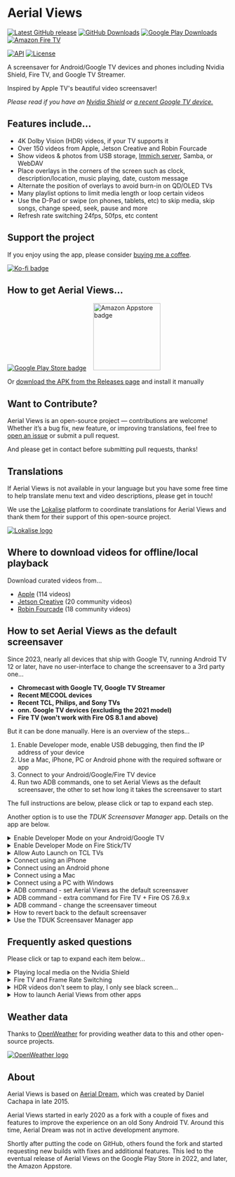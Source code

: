 # Aerial Views

[![Latest GitHub release](https://img.shields.io/github/v/release/theothernt/AerialViews.svg?logo=github&label=GitHub&cacheSeconds=3600)](https://github.com/theothernt/AerialViews/releases/latest)
[![GitHub Downloads](https://img.shields.io/github/downloads/theothernt/AerialViews/total?color=blue&label=Downloads&logo=github)](https://github.com/theothernt/AerialViews/releases/latest)
[![Google Play Downloads](https://img.shields.io/static/v1?style=flat&color=brightgreen&logo=google-play&logoColor=FFFFFF&label=Downloads&message=170k%2B)](https://play.google.com/store/apps/details?id=com.neilturner.aerialviews)
[![Amazon Fire TV](https://img.shields.io/static/v1?style=flat&color=FC4C02&logo=Amazon&logoColor=FFFFFF&label=Downloads&message=9k%2B)](https://www.amazon.com/gp/product/B0B4PPSNT6)

[![API](https://img.shields.io/badge/API-22%2B-lightgrey.svg?style=flat)](https://android-arsenal.com/api?level=22)
[![License](https://img.shields.io/:license-gpl%20v3-lightgrey.svg?style=flat)](https://raw.githubusercontent.com/theothernt/AerialViews/master/LICENSE)

A screensaver for Android/Google TV devices and phones including Nvidia Shield, Fire TV, and Google TV Streamer.

Inspired by Apple TV's beautiful video screensaver!

*Please read if you have an [Nvidia Shield](#frequently-asked-questions) or [a recent Google TV device.](#how-to-set-aerial-views-as-the-default-screensaver)*

## Features include...

* 4K Dolby Vision (HDR) videos, if your TV supports it
* Over 150 videos from Apple, Jetson Creative and Robin Fourcade
* Show videos & photos from USB storage, [Immich server](https://immich.app/), Samba, or WebDAV
* Place overlays in the corners of the screen such as clock, description/location, music playing, date, custom message
* Alternate the position of overlays to avoid burn-in on QD/OLED TVs
* Many playlist options to limit media length or loop certain videos
* Use the D-Pad or swipe (on phones, tablets, etc) to skip media, skip songs, change speed, seek, pause and more
* Refresh rate switching 24fps, 50fps, etc content

## Support the project

If you enjoy using the app, please consider [buying me a coffee](https://ko-fi.com/theothernt).

[![Ko-fi badge](docs/images/kofi_badge.png)](https://ko-fi.com/theothernt)

## How to get Aerial Views...

[![Google Play Store badge](https://play.google.com/intl/en_us/badges/images/badge_new.png)](https://play.google.com/store/apps/details?id=com.neilturner.aerialviews) &nbsp;&nbsp;
[<img alt="Amazon Appstore badge" src="https://images-na.ssl-images-amazon.com/images/G/01/mobile-apps/devportal2/res/images/amazon-appstore-badge-english-black.png" width="153">](http://www.amazon.com/gp/mas/dl/android?p=com.neilturner.aerialviews)

Or [download the APK from the Releases page](https://github.com/theothernt/AerialViews/releases) and install it manually

## Want to Contribute?

Aerial Views is an open-source project — contributions are welcome! Whether it’s a bug fix, new feature, or improving translations, feel free to [open an issue](https://github.com/theothernt/AerialViews/issues) or submit a pull request.

And please get in contact before submitting pull requests, thanks!

## Translations

If Aerial Views is not available in your language but you have some free time to help translate menu text and video descriptions, please get in touch!

We use the [Lokalise](https://lokalise.com/) platform to coordinate translations for Aerial Views and thank them for their support of this open-source project.

[![Lokalise logo](docs/images/lokalise_logo.png)](https://lokalise.com/)

## Where to download videos for offline/local playback

Download curated videos from...

* [Apple](https://aerial-videos.netlify.app/#apple) (114 videos)
* [Jetson Creative](https://aerial-videos.netlify.app/#jetson-creative) (20 community videos)
* [Robin Fourcade](https://aerial-videos.netlify.app/#robin-fourcade) (18 community videos)

## How to set Aerial Views as the default screensaver

Since 2023, nearly all devices that ship with Google TV, running Android TV 12 or later, have no user-interface to change the screensaver to a 3rd party one...

* __Chromecast with Google TV, Google TV Streamer__
* __Recent MECOOL devices__
* __Recent TCL, Philips, and Sony TVs__
* __onn. Google TV devices (excluding the 2021 model)__
* __Fire TV (won't work with Fire OS 8.1 and above)__

But it can be done manually. Here is an overview of the steps...

1. Enable Developer mode, enable USB debugging, then find the IP address of your device
2. Use a Mac, iPhone, PC or Android phone with the required software or app
3. Connect to your Android/Google/Fire TV device
4. Run two ADB commands, one to set Aerial Views as the default screensaver, the other to set how long it takes the screensaver to start

The full instructions are below, please click or tap to expand each step.

Another option is to use the *TDUK Screensaver Manager* app. Details on the app are below.

<details>
<summary>Enable Developer Mode on your Android/Google TV</summary>
&nbsp;

Navigate to the Settings menu on your device, then to the About screen. Depending on the device…

`Settings > System > About` or
`Settings > Device Preferences > About`

Scroll down to __Build__ and select __Build__ several times until you get the message "You are now a developer!"

Return to __Settings__ and look for the newly enabled __Developer options__ page.

On the __Developer options__ page, look for the __USB debugging__ option and enable it.

Next, find the __IP address__ of your device. Try looking in the Network & Internet settings of the device, check the properties of the current LAN or WIFI connection - that should list the current IP address eg. 192.168.1.105
</details>

<details>
<summary>Enable Developer Mode on Fire Stick/TV</summary>
&nbsp;

Open __Settings__, then navigate to __My Fire TV__ then the __About__ screen.

Highlight your device name and press the action button on your remote seven times.

You'll now see a message confirming "You are now a developer", and it'll unlock the __Developer Options__ in the previous menu.

Navigate to the __Developer Options__ page, look for the __ADB debugging__ option and enable it.

Next, find the IP address of your device and make a note of it. Navigate to the __About__ then __Network__ screen, which will show your current IP address eg. 192.168.1.120
</details>

<details>
<summary>Allow Auto Launch on TCL TVs</summary>
&nbsp;

If you have a TCL TV with Google TV, you need to allow the Auto Launch permission so that Aerial Views can be launched from the background when the screensaver starts.

Otherwise, the screensaver cannot be started, either automatically, or manually via the Screensaver menu shortcut, unless the Aerial Views app has been recently opened (see [#191](https://github.com/theothernt/AerialViews/issues/191) for details).

1. Open the __Safety Guard__ app on your TV
2. Navigate to `Permission Shield > Auto Launch Permission`
3. Change the `Auto manager` at the top to `Closed` - this allows you to manually select which apps can auto-launch instead of the system deciding automatically
4. Scroll to __Aerial Views__ and change it to `Opened`

</details>

<details>
<summary>Connect using an iPhone</summary>
&nbsp;

Find an iPhone app that is capable of running ADB commands, [such as iSH Shell](https://ish.app/), which is free.

Once installed, run the app and install the Android Tools with the following commands…

```sh
apk update
apk add android-tools
```

To check if the ADB command is working, try typing…

```sh
adb version 
```

After pressing return, you should see something like this

```sh
Android Debug Bridge version 1.0.41
Version  31.0.0p1-android-tools
```

Now you can execute ADB commands.
</details>

<details>
<summary>Connect using an Android phone</summary>
&nbsp;

Find an Android app that is capable of running ADB commands, [such as Remote Termux](https://play.google.com/store/apps/details?id=com.termux), which is free.

Once installed, run the app and install the Android Tools with the following commands…

```sh
pkg update
pkg install android-tools
```

To check if the ADB command is working, try typing…

```sh
adb version 
```

After pressing return, you should see something like this

```sh
Android Debug Bridge version 1.0.41
Version  34.0.0p1-android-tools
```

Now you can execute ADB commands.

</details>

<details>
<summary>Connect using a Mac</summary>
&nbsp;

Download the official [SDK Platform Tools](https://developer.android.com/studio/releases/platform-tools) for Mac.

Extract the files from the ZIP archive to a folder. Then open a Terminal or Command Prompt and navigate to the folder.

To check if the ADB command is working, try typing…

```sh
adb version
```

After pressing return, you should see something like this

```sh
Android Debug Bridge version 1.0.41
Version  35.0.0-11411520
```

Now you can execute ADB commands.
</details>

<details>
<summary>Connect using a PC with Windows</summary>
&nbsp;

Download the official [SDK Platform Tools](https://developer.android.com/studio/releases/platform-tools) for Windows.

An alternate option is [Tiny ADB and Fastboot Tool (Portable version)](https://androidmtk.com/tiny-adb-and-fastboot-tool) but they both work in the same way.

Extract the files from the ZIP archive to a folder. Then open a Terminal or Command Prompt and navigate to the folder.

To check if the ADB command is working, try typing…

```sh
adb version
```

After pressing return, you should see something like this

```sh
Android Debug Bridge version 1.0.41
Version  35.0.0-11411520
```

</details>

<details>
<summary>ADB command - set Aerial Views as the default screensaver</summary>
&nbsp;

Connect to your Android TV device and start a command shell...

```sh
adb connect <ip_address>
```

:information_source: *Use the IP address of your device from earlier steps, it should be something like 192.168.1.98*

```sh
adb shell
```

:information_source: *The first time you connect to your Android TV device, you will probably see a confirmation dialogue asking to "allow" the connection*

Next, set Aerial Views as the default screensaver with this command…

```sh
settings put secure screensaver_components com.neilturner.aerialviews/.ui.screensaver.DreamActivity
```

Optional: Confirm that the command was run successfully, as there is no confirmation when the command above is run.

```sh
settings get secure screensaver_components
```

If set correctly, you should see... 

```sh
com.neilturner.aerialviews/.ui.screensaver.DreamActivity
```

</details>

<details>
<summary>ADB command - extra command for Fire TV + Fire OS 7.6.9.x</summary>
&nbsp;

Recent updates to Fire OS mean extra commands are required for Aerial Views to function properly as the default screensaver.

Like with previous ADB commands, connect to your Android TV device and start a command shell. Then run the following commands...

```sh
settings put secure screensaver_default_component com.neilturner.aerialviews/.ui.screensaver.DreamActivity
settings put secure contextual_screen_off_timeout 300000 
settings put secure screensaver_enabled 1
```

</details>

<details>
<summary>ADB command - change the screensaver timeout</summary>
&nbsp;

To change the default timeout use this command with a value in milliseconds. So, 5 minutes is 300000, 10 minutes is 600000 and so on.

```sh
settings put system screen_off_timeout 600000
```

</details>

<details>
<summary>How to revert back to the default screensaver</summary>
&nbsp;

For whatever reason, if you would like to stop using Aerial Views and revert back to the original screensaver, there are two options…

* Reset your device. Doing so will also reset the screensaver preference
* Use an ADB commands to enable the default screensaver, depending on your device

1. Follow the instructions above to connect to your Android/Google TV device using an iPhone, Android phone, Mac, PC, etc
2. Run one of the following commands...

### To restore the default Google TV ambient screensaver

```sh
settings put secure screensaver_components com.google.android.apps.tv.dreamx/.service.Backdrop
```

### To restore the default Fire TV screensaver

```sh
settings put secure screensaver_components com.amazon.bueller.photos/.daydream.ScreenSaverService
```

### To restore the default (older) Android TV backdrop screensaver

```sh
settings put secure screensaver_components com.google.android.backdrop/.Backdrop
```

</details>

<details>
<summary>Use the TDUK Screensaver Manager app</summary>
&nbsp;

The [TDUK Screensaver Manager](https://play.google.com/store/apps/details?id=com.tduk.scrmgr) is a paid app (approx. $2/£2/€2) which allows you to easily change the active screensaver on your Android/Google TV device using a simple interface.

Please make sure to enable **Developer Mode** and **USB/Networking Debugging**. Instructions are above.

:information_source: This app will not work on recent Fire TV devices due to changes by Amazon.

</details>

## Frequently asked questions

Please click or tap to expand each item below...

<details>
<summary>Playing local media on the Nvidia Shield </summary>
&nbsp;

If your device is running Android 11 (Shield Experience 9+) and you want to play videos from a USB storage device, make sure the following setting is enabled:

`Settings > Device Preferences > Storage > Scan for
media automatically`

To change the default screensaver on your Nvidia Shield, use the following menu:

`Settings > Device Preferences > Screen saver`

</details>

<details>
<summary>Fire TV and Frame Rate Switching</summary>
&nbsp;

Fire OS has no menu to allow advanced permissions for apps, so it must be done manually with an ADB command...

```sh
adb shell appops set com.neilturner.aerialviews SYSTEM_ALERT_WINDOW allow
```

</details>

<details>
<summary>HDR videos don't seem to play, I only see black screen...</summary>
&nbsp;

Apple's videos only support Dolby Vision HDR. Even if your TV supports HDR, it might not support Dolby Vision.

Here are some things to try...

* Find the make and model of your TV, search online for a product page for that device and it should list the supported HDR modes (there are a few!)

* If you use a Nvidia Shield, please [follow their instructions on how to enable (or confirm) that Dolby Vision playback is possible](https://www.nvidia.com/en-us/shield/support/shield-tv/enable-dolby-vision-hdr10-on-shield/)

* Confirm that Dolby Vision playback works in other apps like Netflix, Disney+, or Amazon Prime Video

</details>

<details>
<summary>How to launch Aerial Views from other apps</summary>
&nbsp;

Android screensaver use a special intent (DreamService) which cannot be called by 3rd party apps, only the OS itself.

Instead, Aerial Views uses a standard intent which can be called by 3rd party to launch the 'Test screensaver' (Activity) which works in the same way as launching the screensaver.

To do this, launch the following intent in apps like [Button Mapper](https://play.google.com/store/apps/details?id=flar2.homebutton) or [tvQuickActions](https://play.google.com/store/apps/details?id=dev.vodik7.tvquickactions.free)

```sh
com.neilturner.aerialviews/.ui.screensaver.TestActivity
```

If you are using Fully Kiosk, try the following...

```sh
intent://#Intent;component=com.neilturner.aerialviews/.ui.screensaver.TestActivity;end
```

</details>

## Weather data

Thanks to [OpenWeather](https://openweathermap.org/) for providing weather data to this and other open-source projects.

[![OpenWeather logo](docs/images/openweather_logo.png)](https://openweathermap.org/)

## About

Aerial Views is based on [Aerial Dream](https://github.com/cachapa/AerialDream), which was created by Daniel Cachapa in late 2015.

Aerial Views started in early 2020 as a fork with a couple of fixes and features to improve the experience on an old Sony Android TV. Around this time, Aerial Dream was not in active development anymore.

Shortly after putting the code on GitHub, others found the fork and started requesting new builds with fixes and additional features. This led to the eventual release of Aerial Views on the Google Play Store in 2022, and later, the Amazon Appstore.
